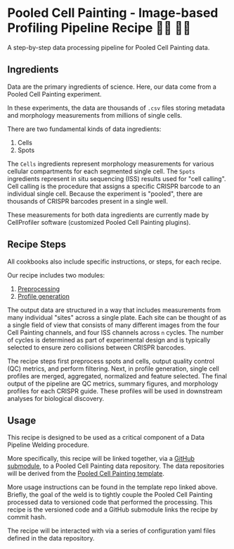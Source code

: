 # Pooled Cell Painting - Image-based Profiling Pipeline Recipe :woman_cook: :man_cook:

A step-by-step data processing pipeline for Pooled Cell Painting data.

## Ingredients

Data are the primary ingredients of science.
Here, our data come from a Pooled Cell Painting experiment.

In these experiments, the data are thousands of `.csv` files storing metadata and morphology measurements from millions of single cells.

There are two fundamental kinds of data ingredients:

1. Cells
2. Spots

The `Cells` ingredients represent morphology measurements for various cellular compartments for each segmented single cell.
The `Spots` ingredients represent in situ sequencing (ISS) results used for "cell calling".
Cell calling is the procedure that assigns a specific CRISPR barcode to an individual single cell.
Because the experiment is "pooled", there are thousands of CRISPR barcodes present in a single well.

These measurements for both data ingredients are currently made by CellProfiler software (customized Pooled Cell Painting plugins).

## Recipe Steps

All cookbooks also include specific instructions, or steps, for each recipe.

Our recipe includes two modules:

1. [Preprocessing](0.preprocess-sites/)
2. [Profile generation](1.generate-profiles/)

The output data are structured in a way that includes measurements from many individual "sites" across a single plate.
Each site can be thought of as a single field of view that consists of many different images from the four Cell Painting channels, and four ISS channels across `n` cycles.
The number of cycles is determined as part of experimental design and is typically selected to ensure zero collisions between CRISPR barcodes.

The recipe steps first preprocess spots and cells, output quality control (QC) metrics, and perform filtering.
Next, in profile generation, single cell profiles are merged, aggregated, normalized and feature selected.
The final output of the pipeline are QC metrics, summary figures, and morphology profiles for each CRISPR guide.
These profiles will be used in downstream analyses for biological discovery.

## Usage

This recipe is designed to be used as a critical component of a Data Pipeline Welding procedure.

More specifically, this recipe will be linked together, via a [GitHub submodule](https://git-scm.com/book/en/v2/Git-Tools-Submodules), to a Pooled Cell Painting data repository.
The data repositories will be derived from the [Pooled Cell Painting template](https://github.com/broadinstitute/pooled-cell-painting-profiling-template).

More usage instructions can be found in the template repo linked above.
Briefly, the goal of the weld is to tightly couple the Pooled Cell Painting processed data to versioned code that performed the processing.
This recipe is the versioned code and a GitHub submodule links the recipe by commit hash.

The recipe will be interacted with via a series of configuration yaml files defined in the data repository.
